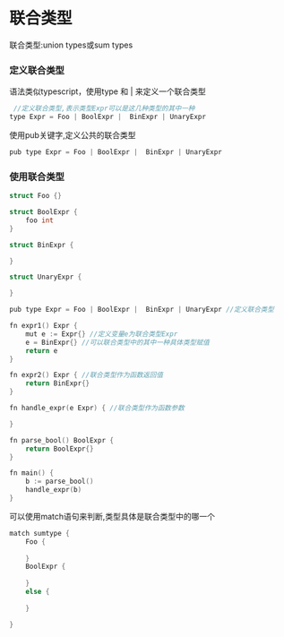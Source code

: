 # 联合类型

联合类型:union types或sum types

### 定义联合类型

语法类似typescript，使用type 和 | 来定义一个联合类型

```c
 //定义联合类型,表示类型Expr可以是这几种类型的其中一种
type Expr = Foo | BoolExpr |  BinExpr | UnaryExpr
```

使用pub关键字,定义公共的联合类型

```c
pub type Expr = Foo | BoolExpr |  BinExpr | UnaryExpr
```

### 使用联合类型

```c
struct Foo {}

struct BoolExpr {
	foo int
}

struct BinExpr {

}

struct UnaryExpr {

}

pub type Expr = Foo | BoolExpr |  BinExpr | UnaryExpr //定义联合类型

fn expr1() Expr {
	mut e := Expr{} //定义变量e为联合类型Expr
	e = BinExpr{} //可以联合类型中的其中一种具体类型赋值
	return e
}

fn expr2() Expr { //联合类型作为函数返回值
	return BinExpr{}
}

fn handle_expr(e Expr) { //联合类型作为函数参数

}

fn parse_bool() BoolExpr {
	return BoolExpr{}
}

fn main() {
	b := parse_bool()
	handle_expr(b)
}

```

可以使用match语句来判断,类型具体是联合类型中的哪一个

```c
match sumtype {
	Foo {
	
	}
	BoolExpr {
	
	}
	else {
	
	}

}
```

